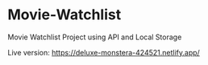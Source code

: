 # Movie-Watchlist
 Movie Watchlist Project using API and Local Storage

Live version: https://deluxe-monstera-424521.netlify.app/
